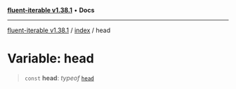 [**fluent-iterable v1.38.1**](../../README.md) • **Docs**

***

[fluent-iterable v1.38.1](../../README.md) / [index](../README.md) / head

# Variable: head

> `const` **head**: *typeof* [`head`](head.md)
